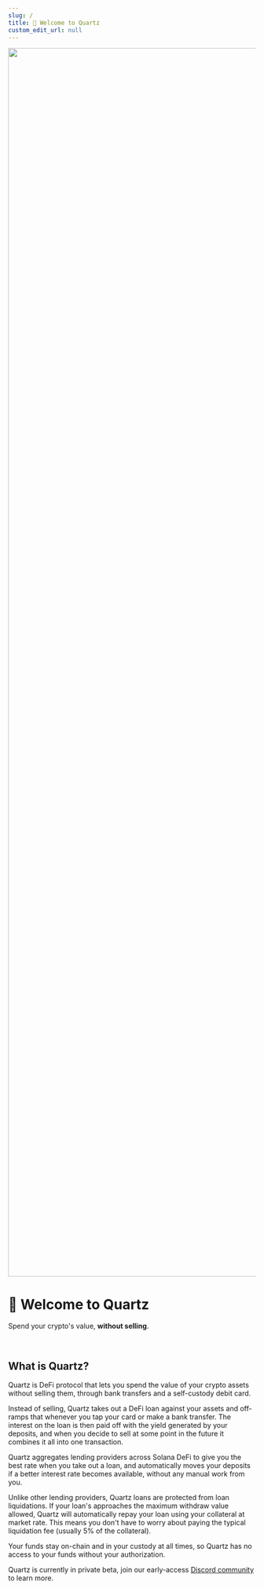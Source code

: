 ```yaml
---
slug: /
title: 👋 Welcome to Quartz
custom_edit_url: null
---
```


<div align="center">
  <img width="2500" alt="Quartz" src="https://cdn.prod.website-files.com/65707af0f4af991289bbd432/670e37661cdb2314fe8ba469_logo-glow-banner.jpg" />
</div>

# 👋 Welcome to Quartz

Spend your crypto's value, **without selling**.

<br/>

## What is Quartz?

Quartz is DeFi protocol that lets you spend the value of your crypto assets without selling them, through bank transfers and a self-custody debit card.

Instead of selling, Quartz takes out a DeFi loan against your assets and off-ramps that whenever you tap your card or make a bank transfer. The interest on the loan is then paid off with the yield generated by your deposits, and when you decide to sell at some point in the future it combines it all into one transaction.

Quartz aggregates lending providers across Solana DeFi to give you the best rate when you take out a loan, and automatically moves your deposits if a better interest rate becomes available, without any manual work from you.

Unlike other lending providers, Quartz loans are protected from loan liquidations. If your loan's approaches the maximum withdraw value allowed, Quartz will automatically repay your loan using your collateral at market rate. This means you don't have to worry about paying the typical liquidation fee (usually 5% of the collateral).

Your funds stay on-chain and in your custody at all times, so Quartz has no access to your funds without your authorization.

Quartz is currently in private beta, join our early-access [Discord community](https://discord.gg/K3byNmnKNm) to learn more.
